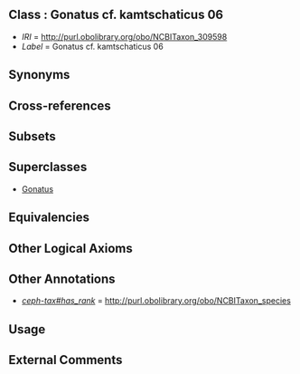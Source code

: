 
## Class : Gonatus cf. kamtschaticus 06

 * *IRI* = http://purl.obolibrary.org/obo/NCBITaxon_309598
 * *Label* = Gonatus cf. kamtschaticus 06

## Synonyms


## Cross-references


## Subsets


## Superclasses

 * [Gonatus](../../NCBITaxon/11/NCBITaxon_61711.md)

## Equivalencies


## Other Logical Axioms


## Other Annotations

 * *[ceph-tax#has_rank](../../ceph-tax#has/nk/ceph-tax#has_rank.md)* = http://purl.obolibrary.org/obo/NCBITaxon_species

## Usage


## External Comments

